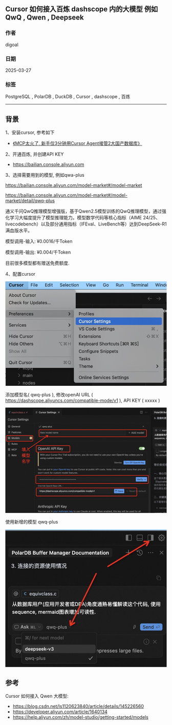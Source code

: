 ## Cursor 如何接入百炼 dashscope 内的大模型 例如QwQ , Qwen , Deepseek       
  
### 作者          
digoal          
          
### 日期          
2025-03-27          
          
### 标签          
PostgreSQL , PolarDB , DuckDB , Cursor , dashscope , 百炼     
          
----          
          
## 背景      
1、安装cursor, 参考如下  
- [《MCP太火了, 新手仅3分钟用Cursor Agent接管2大国产数据库》](../202503/20250327_04.md)    
  
2、开通百炼, 并创建API KEY  
- https://bailian.console.aliyun.com  
  
3、选择需要用到的模型, 例如qwa-plus  
  
https://bailian.console.aliyun.com/model-market#/model-market  
  
https://bailian.console.aliyun.com/model-market#/model-market/detail/qwq-plus  
  
通义千问QwQ推理模型增强版，基于Qwen2.5模型训练的QwQ推理模型，通过强化学习大幅度提升了模型推理能力。模型数学代码等核心指标（AIME 24/25、livecodebench）以及部分通用指标（IFEval、LiveBench等）达到DeepSeek-R1 满血版水平。  
  
模型调用-输入: ¥0.0016/千Token  
  
模型调用-输出: ¥0.004/千Token  
   
目前很多模型都有赠送免费额度.   
  
4、配置cursor   
  
![pic](20250327_07_pic_001.jpg)  
  
添加模型名( qwq-plus ), 修改openAI URL ( https://dashscope.aliyuncs.com/compatible-mode/v1 ), API KEY ( xxxxx )  
  
![pic](20250327_07_pic_002.jpg)  
  
使用新增的模型 qwq-plus   
  
![pic](20250327_07_pic_003.jpg)  
  
  
## 参考  
Cursor 如何接入 Qwen 大模型:    
- https://blog.csdn.net/ls1120623840/article/details/145226560  
- https://developer.aliyun.com/article/1640134  
- https://help.aliyun.com/zh/model-studio/getting-started/models   
  
  
